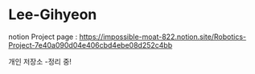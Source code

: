 # Lee-Gihyeon
notion Project page :
https://impossible-moat-822.notion.site/Robotics-Project-7e40a090d04e406cbd4ebe08d252c4bb



개인 저장소
 -정리 중!

